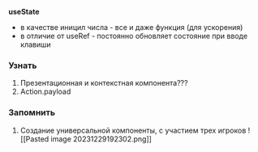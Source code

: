**useState**
- в качестве иницил числа - все и даже функция (для ускорения)
- в отличие от useRef - постоянно обновляет состояние при вводе клавиши

### Узнать
1. Презентационная и контекстная компонента???
2. Action.payload

### Запомнить
1. Создание универсальной компоненты, с участием трех игроков
![[Pasted image 20231229192302.png]]